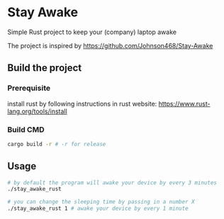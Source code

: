 # Stay Awake
Simple Rust project to keep your (company) laptop awake

The project is inspired by https://github.com/Johnson468/Stay-Awake

## Build the project
### Prerequisite
install rust by following instructions in rust website: https://www.rust-lang.org/tools/install

### Build CMD
```bash
cargo build -r # -r for release
```

## Usage
```bash
# by default the program will awake your device by every 3 minutes
./stay_awake_rust

# you can change the sleeping time by passing in a number X
./stay_awake_rust 1 # awake your device by every 1 minute
```
